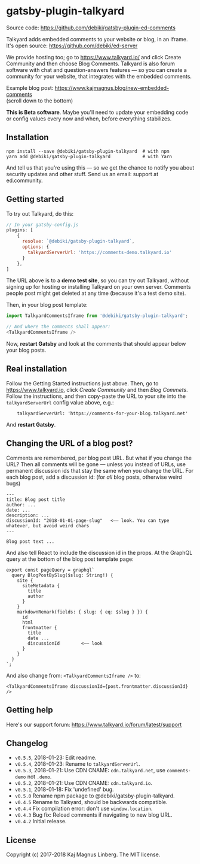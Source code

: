 gatsby-plugin-talkyard
=========================

Source code: https://github.com/debiki/gatsby-plugin-ed-comments  

Talkyard adds embedded comments to your website or blog, in an iframe. It's
open source: https://github.com/debiki/ed-server

We provide hosting too; go to https://www.talkyard.io/
and click Create Community and then choose Blog Comments.
Talkyard is also forum software with chat and question-answers features —
so you can create a community for your website, that integrates with the embedded comments.

Example blog post: https://www.kajmagnus.blog/new-embedded-comments  
(scroll down to the bottom)

**This is Beta software**. Maybe you'll need to update your embedding code or config values
every now and when, before everything stabilizes.


## Installation

```
npm install --save @debiki/gatsby-plugin-talkyard  # with npm
yarn add @debiki/gatsby-plugin-talkyard            # with Yarn
```

And tell us that you're using this — so we get the chance to notify you about security updates
and other stuff. Send us an email: support at ed.community.


## Getting started

To try out Talkyard, do this:

```javascript
// In your gatsby-config.js
plugins: [
    {
      resolve: `@debiki/gatsby-plugin-talkyard`,
      options: {
        talkyardServerUrl: 'https://comments-demo.talkyard.io'
      }
    },
]
```

The URL above is to a **demo test site**, so you can try out Talkyard, without
signing up for hosting or installing Talkyard on your own server.
Comments people post might get deleted at any time (because it's a test demo site).

Then, in your blog post template:

```javascript
import TalkyardCommentsIframe from '@debiki/gatsby-plugin-talkyard';

// And where the comments shall appear:
<TalkyardCommentsIframe />
```

Now, **restart Gatsby** and look at the comments that should appear below your blog posts.


## Real installation

Follow the Getting Started instructions just above.
Then, go to <https://www.talkyard.io>, click *Create Community* and then *Blog Commets*.
Follow the instructions, and then copy-paste the URL to your site into the `talkyardServerUrl`
config value above, e.g.:

```
    talkyardServerUrl: 'https://comments-for-your-blog.talkyard.net'
```

And **restart Gatsby**.

## Changing the URL of a blog post?

Comments are remembered, per blog post URL. But what if you change the URL? Then
all comments will be gone — unless you instead of URLs, use permanent discussion ids
that stay the same when you change the URL.
For each blog post, add a discussion id: (for *all* blog posts, otherwise weird bugs)

    ---
    title: Blog post title
    author: ...
    date: ...
    description: ...
    discussionId: "2018-01-01-page-slug"   <—— look. You can type whatever, but avoid weird chars
    ---
    
    Blog post text ...

And also tell React to include the discussion id in the props. At the GraphQL query
at the bottom of the blog post template page:

```
export const pageQuery = graphql`
  query BlogPostBySlug($slug: String!) {
    site {
      siteMetadata {
        title
        author
      }
    }
    markdownRemark(fields: { slug: { eq: $slug } }) {
      id
      html
      frontmatter {
        title
        date ...
        discussionId        <—— look
      }
    }
  }
`;
```

And also change from: `<TalkyardCommentsIframe />`
to:

```
<TalkyardCommentsIframe discussionId={post.frontmatter.discussionId} />
```


## Getting help

Here's our support forum: https://www.talkyard.io/forum/latest/support


## Changelog

- `v0.5.5`, 2018-01-23: Edit readme.
- `v0.5.4`, 2018-01-23: Rename to `talkyardServerUrl`.
- `v0.5.3`, 2018-01-21: Use CDN CNAME: `cdn.talkyard.net`, use `comments-demo` not `.demo`.
- `v0.5.2`, 2018-01-21: Use CDN CNAME: `cdn.talkyard.io`.
- `v0.5.1`, 2018-01-18: Fix 'undefined' bug.
- `v0.5.0` Rename npm package to @debiki/gatsby-plugin-talkyard.
- `v0.4.5` Rename to Talkyard, should be backwards compatible.
- `v0.4.4` Fix compilation error: don't use `window.location`.
- `v0.4.3` Bug fix: Reload comments if navigating to new blog URL.
- `v0.4.2` Initial release.

## License

Copyright (c) 2017-2018 Kaj Magnus Linberg.
The MIT license.


